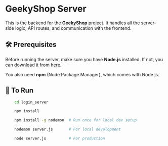 # GeekyShop Server

This is the backend for the **GeekyShop** project. It handles all the server-side logic, API routes, and communication with the frontend.

## 🛠️ Prerequisites

Before running the server, make sure you have **Node.js** installed. If not, you can download it from [here](https://nodejs.org/).

You also need **npm** (Node Package Manager), which comes with Node.js.

## 🚀 To Run

```bash
    cd login_server
```
```bash
    npm install
```
```bash
    npm install -g nodemon  # Run once for local dev setup
```
```bash
    nodemon server.js       # For local development
```
```bash
    node server.js          # For production
```

